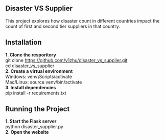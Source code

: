 ## Disaster VS Supplier

This project explores how disaster count in different countries impact the count of first and second tier suppliers in that country.

## Installation

**1. Clone the resporitory**  
git clone https://github.com/v1zhu/disaster_vs_supplier.git  
 cd disaster_vs_supplier    
**2. Create a virtual environment**  
 Windows: venv\Scripts\activate  
 Mac/Linux: source venv/bin/activate  
**3. Install dependencies**  
 pip install -r requirements.txt

## Running the Project

**1. Start the Flask server**  
 python disaster_supplier.py  
**2. Open the website**
